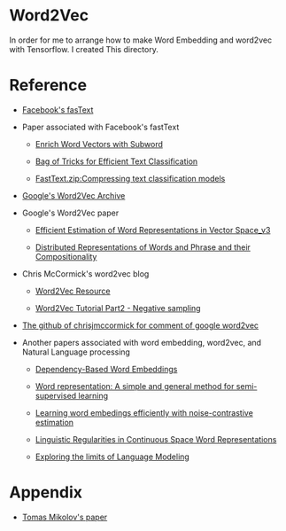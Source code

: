 # Word2Vec

In order for me to arrange how to make Word Embedding and word2vec with Tensorflow. I created This directory. 

# Reference 

- [Facebook's fasText](https://fasttext.cc/)

- Paper associated with Facebook's fastText

	- [Enrich Word Vectors with Subword](https://arxiv.org/abs/1607.04606)

	- [Bag of Tricks for Efficient Text Classification](https://arxiv.org/abs/1607.01759)

	- [FastText.zip:Compressing text classification models](https://fasttext.cc/)

- [Google's Word2Vec Archive](https://code.google.com/archive/p/word2vec/)

- Google's Word2Vec paper

	- [Efficient Estimation of Word Representations in Vector Space_v3](https://arxiv.org/abs/1301.3781v3)

	- [Distributed Representations of Words and Phrase and their Compositionality](https://arxiv.org/abs/1310.4546)

- Chris McCormick's word2vec blog 

	- [Word2Vec Resource](http://mccormickml.com/2016/04/27/word2vec-resources/#alex-minnaars-tutorials)

	- [Word2Vec Tutorial Part2 - Negative sampling](http://mccormickml.com/2017/01/11/word2vec-tutorial-part-2-negative-sampling/) 

- [The github of chrisjmccormick for comment of google word2vec](https://github.com/chrisjmccormick/word2vec_commented)

- Another papers associated with word embedding, word2vec, and Natural Language processing

	- [Dependency-Based Word Embeddings](https://levyomer.files.wordpress.com/2014/04/dependency-based-word-embeddings-acl-2014.pdf)

	- [Word representation: A simple and general method for semi-supervised learning](https://www.aclweb.org/anthology/P10-1040)

	- [Learning word embedings efficiently with noise-contrastive estimation](https://papers.nips.cc/paper/5165-learning-word-embeddings-efficiently-with-noise-contrastive-estimation.pdf)

	- [Linguistic Regularities in Continuous Space Word Representations](https://arxiv.org/abs/1103.0398)

	- [Exploring the limits of Language Modeling](https://arxiv.org/abs/1602.02410v2)

# Appendix  

- [Tomas Mikolov's paper](http://dblp.uni-trier.de/pers/hd/m/Mikolov:Tomas?q=Tomas%20Mikolov)
